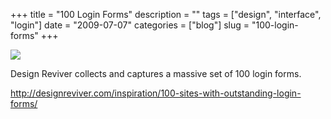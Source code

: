 +++
title = "100 Login Forms"
description = ""
tags = ["design", "interface", "login"]
date = "2009-07-07"
categories = ["blog"]
slug = "100-login-forms"
+++



  <div class="notebook-screenshot"><a href="http://designreviver.com/inspiration/100-sites-with-outstanding-login-forms/"><img src="//media.konigi.com/bluga/wt4a53879de405e_0.jpg"/></a></div><p> Design Reviver collects and captures a massive set of 100 login forms.</p>
    
  <a href="http://designreviver.com/inspiration/100-sites-with-outstanding-login-forms/">http://designreviver.com/inspiration/100-sites-with-outstanding-login-forms/</a>

